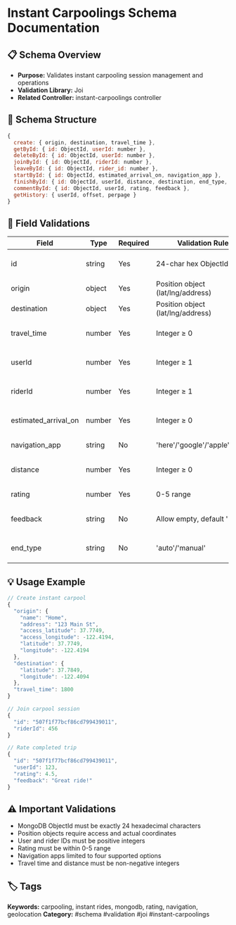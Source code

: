 # Instant Carpoolings Schema Documentation

## 📋 Schema Overview
- **Purpose:** Validates instant carpooling session management and operations
- **Validation Library:** Joi
- **Related Controller:** instant-carpoolings controller

## 🔧 Schema Structure
```javascript
{
  create: { origin, destination, travel_time },
  getById: { id: ObjectId, userId: number },
  deleteById: { id: ObjectId, userId: number },
  joinById: { id: ObjectId, riderId: number },
  leaveById: { id: ObjectId, rider_id: number },
  startById: { id: ObjectId, estimated_arrival_on, navigation_app },
  finishById: { id: ObjectId, userId, distance, destination, end_type, navigation_app },
  commentById: { id: ObjectId, userId, rating, feedback },
  getHistory: { userId, offset, perpage }
}
```

## 📝 Field Validations
| Field | Type | Required | Validation Rules | Description |
|-------|------|----------|------------------|-------------|
| id | string | Yes | 24-char hex ObjectId | MongoDB document ID |
| origin | object | Yes | Position object (lat/lng/address) | Starting location |
| destination | object | Yes | Position object (lat/lng/address) | Ending location |
| travel_time | number | Yes | Integer ≥ 0 | Expected travel duration |
| userId | number | Yes | Integer ≥ 1 | User performing action |
| riderId | number | Yes | Integer ≥ 1 | Passenger joining carpool |
| estimated_arrival_on | number | Yes | Integer ≥ 0 | Expected arrival timestamp |
| navigation_app | string | No | 'here'/'google'/'apple'/'waze' | Navigation app choice |
| distance | number | Yes | Integer ≥ 0 | Trip distance in meters |
| rating | number | Yes | 0-5 range | Trip rating score |
| feedback | string | No | Allow empty, default '' | Trip feedback text |
| end_type | string | No | 'auto'/'manual' | Trip completion method |

## 💡 Usage Example
```javascript
// Create instant carpool
{
  "origin": {
    "name": "Home",
    "address": "123 Main St",
    "access_latitude": 37.7749,
    "access_longitude": -122.4194,
    "latitude": 37.7749,
    "longitude": -122.4194
  },
  "destination": {
    "latitude": 37.7849,
    "longitude": -122.4094
  },
  "travel_time": 1800
}

// Join carpool session
{
  "id": "507f1f77bcf86cd799439011",
  "riderId": 456
}

// Rate completed trip
{
  "id": "507f1f77bcf86cd799439011",
  "userId": 123,
  "rating": 4.5,
  "feedback": "Great ride!"
}
```

## ⚠️ Important Validations
- MongoDB ObjectId must be exactly 24 hexadecimal characters
- Position objects require access and actual coordinates
- User and rider IDs must be positive integers
- Rating must be within 0-5 range
- Navigation apps limited to four supported options
- Travel time and distance must be non-negative integers

## 🏷️ Tags
**Keywords:** carpooling, instant rides, mongodb, rating, navigation, geolocation
**Category:** #schema #validation #joi #instant-carpoolings